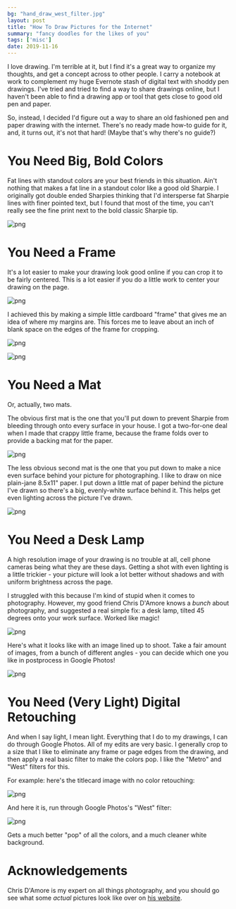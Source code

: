 ```yaml
---
bg: "hand_draw_west_filter.jpg"
layout: post
title: "How To Draw Pictures for the Internet"
summary: "fancy doodles for the likes of you"
tags: ['misc']
date: 2019-11-16
---
```


I love drawing. I'm terrible at it, but I find it's a great way to organize my thoughts, and get a concept across to other people. I carry a notebook at work to complement my huge Evernote stash of digital text with shoddy pen drawings. I've tried and tried to find a way to share drawings online, but I haven't been able to find a drawing app or tool that gets close to good old pen and paper. 

So, instead, I decided I'd figure out a way to share an old fashioned pen and paper drawing with the internet. There's no ready made how-to guide for it, and, it turns out, it's not that hard! (Maybe that's why there's no guide?) 

# You Need Big, Bold Colors
Fat lines with standout colors are your best friends in this situation. Ain't nothing that makes a fat line in a standout color like a good old Sharpie. I originally got double ended Sharpies thinking that I'd intersperse fat Sharpie lines with finer pointed text, but I found that most of the time, you can't really see the fine print next to the bold classic Sharpie tip. 

![png](/assets/images/sharpies.jpg)

# You Need a Frame
It's a lot easier to make your drawing look good online if you can crop it to be fairly centered. This is a lot easier if you do a little work to center your drawing on the page. 

![png](/assets/images/frame_fail.jpg)

I achieved this by making a simple little cardboard "frame" that gives me an idea of where my margins are. This forces me to leave about an inch of blank space on the edges of the frame for cropping. 

![png](/assets/images/frame_open.jpg)

![png](/assets/images/cardboard_frame.jpg)



# You Need a Mat
Or, actually, two mats. 

The obvious first mat is the one that you'll put down to prevent Sharpie from bleeding through onto every surface in your house. I got a two-for-one deal when I made that crappy little frame, because the frame folds over to provide a backing mat for the paper. 

![png](/assets/images/bleedthru.jpg)

The less obvious second mat is the one that you put down to make a nice even surface behind your picture for photographing. I like to draw on nice plain-jane 8.5x11" paper. I put down a little mat of paper behind the picture I've drawn so there's a big, evenly-white surface behind it. This helps get even lighting across the picture I've drawn. 

![png](/assets/images/white_mat.jpg)

# You Need a Desk Lamp
A high resolution image of your drawing is no trouble at all, cell phone cameras being what they are these days. Getting a shot with even lighting is a little trickier - your picture will look a lot better without shadows and with uniform brightness across the page. 

I struggled with this because I'm kind of stupid when it comes to photography. However, my good friend Chris D'Amore knows a *bunch* about photography, and suggested a real simple fix: a desk lamp, tilted 45 degrees onto your work surface. Worked like magic! 

![png](/assets/images/mat_staged_right.jpg)

Here's what it looks like with an image lined up to shoot. Take a fair amount of images, from a bunch of different angles - you can decide which one you like in postprocess in Google Photos!

![png](/assets/images/ready_to_shoot.jpg)


# You Need (Very Light) Digital Retouching

And when I say light, I mean light. Everything that I do to my drawings, I can do through Google Photos. All of my edits are very basic. I generally crop to a size that I like to eliminate any frame or page edges from the drawing, and then apply a real basic filter to make the colors pop. I like the "Metro" and "West" filters for this. 

For example: here's the titlecard image with no color retouching: 

![png](/assets/images/hand_drawn_no_retouch.jpg)

And here it is, run through Google Photos's "West" filter:

![png](/assets/images/hand_draw_west_filter.jpg)

Gets a much better "pop" of all the colors, and a much cleaner white background. 

# Acknowledgements

Chris D'Amore is my expert on all things photography, and you should go see what some *actual* pictures look like over on [his website](https://www.chrisdamore.com/).